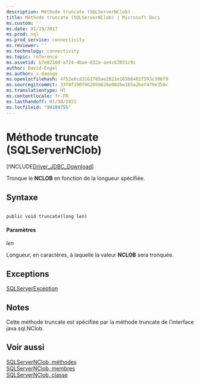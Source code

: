 ```yaml
---
description: Méthode truncate (SQLServerNClob)
title: Méthode truncate (SQLServerNClob) | Microsoft Docs
ms.custom: ''
ms.date: 01/19/2017
ms.prod: sql
ms.prod_service: connectivity
ms.reviewer: ''
ms.technology: connectivity
ms.topic: reference
ms.assetid: b7e8210d-a724-4bae-832a-ae4c63031c9c
author: David-Engel
ms.author: v-daenge
ms.openlocfilehash: 4f52e6cd3162705ae2823e165b8402f593c386f9
ms.sourcegitcommit: 33f0f190f962059826e002be165a2bef4f9e350c
ms.translationtype: HT
ms.contentlocale: fr-FR
ms.lasthandoff: 01/30/2021
ms.locfileid: "99189755"
---
```

# <a name="truncate-method-sqlservernclob"></a>Méthode truncate (SQLServerNClob)
[!INCLUDE[Driver_JDBC_Download](../../../includes/driver_jdbc_download.md)]

  Tronque le **NCLOB** en fonction de la longueur spécifiée.  
  
## <a name="syntax"></a>Syntaxe  
  
```  
  
public void truncate(long len)  
```  
  
#### <a name="parameters"></a>Paramètres  
 *len*  
  
 Longueur, en caractères, à laquelle la valeur **NCLOB** sera tronquée.  
  
## <a name="exceptions"></a>Exceptions  
 [SQLServerException](../../../connect/jdbc/reference/sqlserverexception-class.md)  
  
## <a name="remarks"></a>Notes  
 Cette méthode truncate est spécifiée par la méthode truncate de l’interface java.sql.NClob.  
  
## <a name="see-also"></a>Voir aussi  
 [SQLServerNClob, méthodes](../../../connect/jdbc/reference/sqlservernclob-methods.md)   
 [SQLServerNClob, membres](../../../connect/jdbc/reference/sqlservernclob-members.md)   
 [SQLServerNClob, classe](../../../connect/jdbc/reference/sqlservernclob-class.md)  
  
  
